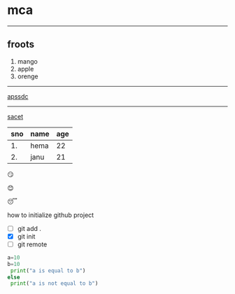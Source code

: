 # mca
___
## froots
 1. mango
 2. apple
 3. orenge
 _____
 
 [apssdc](http://apssdc.in)
 
 _______
 
 [sacet](http://sacet.ac.in)
 
 sno | name | age
 ----|------|----
1.|hema|22
2.|janu|21

:smirk:

:blush:

:sleeping:

how to initialize github project

- [ ] git add .
- [x] git init
- [ ] git remote

``````` python
a=10
b=10
 print("a is equal to b")
else
 print("a is not equal to b")
 ````````
